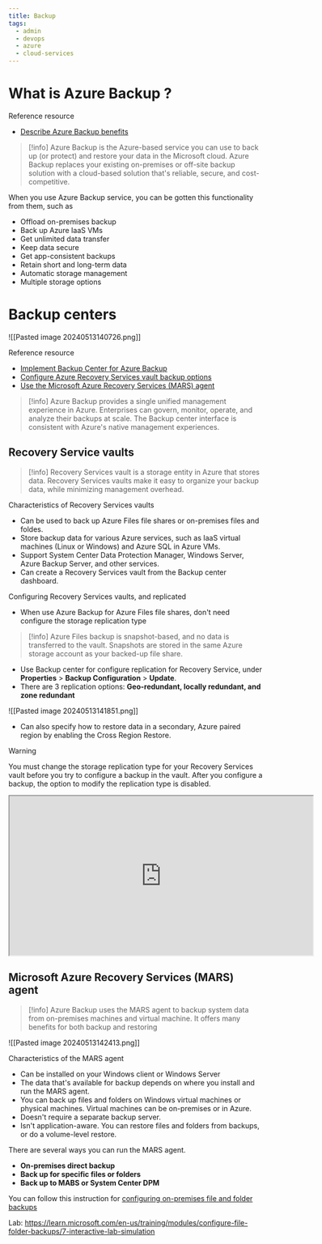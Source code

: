 ```yaml
---
title: Backup
tags:
  - admin
  - devops
  - azure
  - cloud-services
---
```

# What is Azure Backup ?

Reference resource

- [Describe Azure Backup benefits](https://learn.microsoft.com/en-us/training/modules/configure-file-folder-backups/2-describe-azure-backup-benefits)

>[!info]
>Azure Backup is the Azure-based service you can use to back up (or protect) and restore your data in the Microsoft cloud. Azure Backup replaces your existing on-premises or off-site backup solution with a cloud-based solution that's reliable, secure, and cost-competitive.

When you use Azure Backup service, you can be gotten this functionality from them, such as

- Offload on-premises backup
- Back up Azure IaaS VMs
- Get unlimited data transfer
- Keep data secure
- Get app-consistent backups
- Retain short and long-term data
- Automatic storage management
- Multiple storage options

# Backup centers

![[Pasted image 20240513140726.png]]

Reference resource

- [Implement Backup Center for Azure Backup](https://learn.microsoft.com/en-us/training/modules/configure-file-folder-backups/3-implement-azure-backup-center)
- [Configure Azure Recovery Services vault backup options](https://learn.microsoft.com/en-us/training/modules/configure-file-folder-backups/4-setup-recovery-service-vault-backup-options)
- [Use the Microsoft Azure Recovery Services (MARS) agent](https://learn.microsoft.com/en-us/training/modules/configure-file-folder-backups/5-mars-backup-agent)

>[!info]
>Azure Backup provides a single unified management experience in Azure. Enterprises can govern, monitor, operate, and analyze their backups at scale. The Backup center interface is consistent with Azure's native management experiences.

## Recovery Service vaults

>[!info]
>Recovery Services vault is a storage entity in Azure that stores data. Recovery Services vaults make it easy to organize your backup data, while minimizing management overhead.

Characteristics of Recovery Services vaults

- Can be used to back up Azure Files file shares or on-premises files and foldes.
- Store backup data for various Azure services, such as IaaS virtual machines (Linux or Windows) and Azure SQL in Azure VMs.
- Support System Center Data Protection Manager, Windows Server, Azure Backup Server, and other services.
- Can create a Recovery Services vault from the Backup center dashboard.

Configuring Recovery Services vaults, and replicated

- When use Azure Backup for Azure Files file shares, don't need configure the storage replication type

>[!info]
>Azure Files backup is snapshot-based, and no data is transferred to the vault. Snapshots are stored in the same Azure storage account as your backed-up file share.

- Use Backup center for configure replication for Recovery Service, under **Properties** > **Backup Configuration** > **Update**.
- There are 3 replication options: **Geo-redundant, locally redundant, and zone redundant**

![[Pasted image 20240513141851.png]]

- Can also specify how to restore data in a secondary, Azure paired region by enabling the Cross Region Restore.

>[!warning]
>You must change the storage replication type for your Recovery Services vault before you try to configure a backup in the vault. After you configure a backup, the option to modify the replication type is disabled.

 <iframe width="600" height="315"
src="https://www.youtube.com/embed/PcJ6fMcrcrg">
</iframe> 

## Microsoft Azure Recovery Services (MARS) agent

>[!info]
>Azure Backup uses the MARS agent to backup system data from on-premises machines and virtual machine. It offers many benefits for both backup and restoring

![[Pasted image 20240513142413.png]]

Characteristics of the MARS agent

- Can be installed on your Windows client or Windows Server
- The data that's available for backup depends on where you install and run the MARS agent.
- You can back up files and folders on Windows virtual machines or physical machines. Virtual machines can be on-premises or in Azure.
- Doesn't require a separate backup server.
- Isn't application-aware. You can restore files and folders from backups, or do a volume-level restore.

There are several ways you can run the MARS agent.

- **On-premises direct backup**
- **Back up for specific files or folders**
- **Back up to MABS or System Center DPM**

You can follow this instruction for [configuring on-premises file and folder backups](https://learn.microsoft.com/en-us/training/modules/configure-file-folder-backups/6-configure-backups)

Lab: https://learn.microsoft.com/en-us/training/modules/configure-file-folder-backups/7-interactive-lab-simulation
